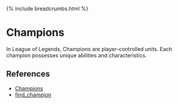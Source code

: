 {% include breadcrumbs.html %}


# Champions
In League of Legends, Champions are player-controlled units. Each champion possesses unique abilities and characteristics. 

## References
* [Champions](champions.md)
* [find_champion](find_champion.md)
